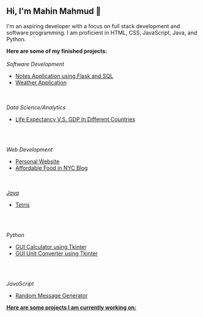 ## Hi, I'm Mahin Mahmud 👋

I'm an aspiring developer with a focus on full stack development and software programming. I am proficient in HTML, CSS, JavaScript, Java, and Python.

<strong>Here are some of my finished projects:</strong>
<br><br>
<em>Software Development</em>
<ul>
  <li><a href="https://github.com/MMahmud24/Projects/tree/main/Notes_App">Notes Application using Flask and SQL</a></li>
  <li><a href="https://github.com/MMahmud24/ASC-DemoDay-Project">Weather Application</a></li>
</ul>
<br><br>
<em>Data Science/Analytics</em>
<ul>
  <li><a href="https://github.com/MMahmud24/LifeExpectencyGDP_Visual">Life Expectancy V.S. GDP In Different Countries</a></li>
</ul>

<br><br>

<em>Web Development</em>
<ul>
  <li><a href="https://github.com/MMahmud24/Personal_Website">Personal Website</a></li>
  <li><a href="https://github.com/MMahmud24/Affordable-Food-Blog"</a>Affordable Food in NYC Blog</li>
</ul>

<br><br>
<em>Java</em>
<ul>
  <li><a href="https://github.com/MMahmud24/APCSA-FinalProject">Tetris</a></li>
</ul>
<br><br>

<em>Python</em>
<ul>
  <li><a href="https://github.com/MMahmud24/Projects/tree/main/GUI_Calculator">GUI Calculator using Tkinter</a></li>
  <li><a href="https://github.com/MMahmud24/Projects/tree/main/GUI_Unit_Converter">GUI Unit Converter using Tkinter</a></li>
</ul>
<br><br>

<em>JavaScript</em>
<ul>
  <li><a href="https://github.com/MMahmud24/Projects/tree/main/message-gen">Random Message Generator</li>
</ul>

<strong>Here are some projects I am currently working on:</strong>

<!--
**MMahmud24/MMahmud24** is a ✨ _special_ ✨ repository because its `README.md` (this file) appears on your GitHub profile.

Here are some ideas to get you started:

- 🔭 I’m currently working on ...
- 🌱 I’m currently learning ...
- 👯 I’m looking to collaborate on ...
- 🤔 I’m looking for help with ...
- 💬 Ask me about ...
- 📫 How to reach me: ...
- 😄 Pronouns: ...
- ⚡ Fun fact: ...
-->
